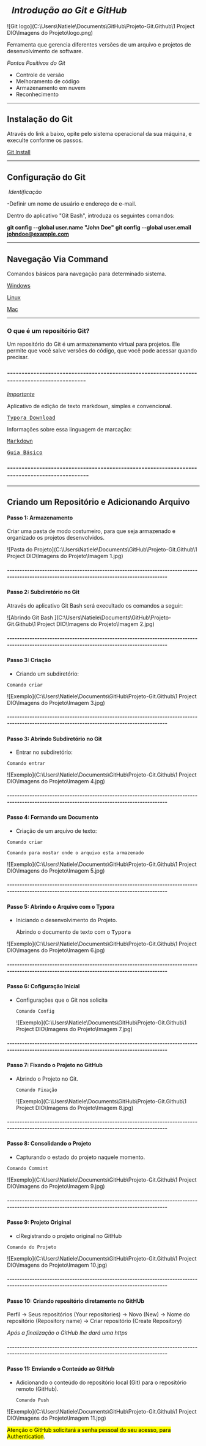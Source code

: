  #  <sub><cite> Introdução ao Git e GitHub </cite></sub> 











![Git logo](C:\Users\Natiele\Documents\GitHub\Projeto-Git.Github\1 Project DIO\Imagens do Projeto\logo.png)

Ferramenta que gerencia diferentes versões de um arquivo e projetos de desenvolvimento de software.

*Pontos Positivos do Git*

- Controle de versão 
- Melhoramento de código
- Armazenamento em nuvem
- Reconhecimento 

---------------------------------------------------------------------------

## Instalação do Git 

Através do link a baixo, opite pelo sistema operacional da sua máquina, e execulte conforme os passos.

[Git Install](https://git-scm.com/book/pt-br/v2/Come%C3%A7ando-Instalando-o-Git)

---------------------------------------------------------------------------

## Configuração do Git 

​    *Identificação*

   -Definir um nome de usuário e endereço de e-mail.

   Dentro do aplicativo "Git Bash", introduza os seguintes comandos: 

  **git config --global user.name "John Doe"**
  **git config --global user.email johndoe@example.com**

---------------------------------------------------------------------------

## Navegação Via Command  ##

Comandos básicos para navegação para determinado sistema.

[Windows](https://www.digitalhouse.com/br/blog/principais-comandos-git/)

[Linux](https://www.hostinger.com.br/tutoriais/comandos-linux)

[Mac](https://www.apptuts.net/tutorial/mac/comandos-uteis-terminal-do-mac/)

---------------------------------------------------------------------------

### O que é um repositório Git?

  Um repositório do Git é um armazenamento virtual para projetos. Ele permite que você salve versões do código, que você pode acessar quando precisar.

###  --------------------------------------------------------------------------------------------

  <u>_Importante_</u>

   Aplicativo de edição de texto markdown, simples e convencional.

 <kbd>[Typora Download](https://typora.softonic.com.br/)</kbd>

  Informações sobre essa linguagem de marcação:

 <kbd> [Markdown](https://www.digitalhouse.com/br/blog/markdown/)</kbd>

 <kbd>[Guia Básico](https://docs.pipz.com/central-de-ajuda/learning-center/guia-basico-de-markdown#open)</kbd>

### ---------------------------------------------------------------------------------------------

--------------------

## Criando um Repositório e Adicionando Arquivo



#### Passo 1:  Armazenamento  ####

   Criar uma pasta de modo costumeiro, para que seja armazenado e organizado os projetos          desenvolvidos.

![Pasta do Projeto](C:\Users\Natiele\Documents\GitHub\Projeto-Git.Github\1 Project DIO\Imagens do Projeto\Imagem 1.jpg)

##### --------------------------------------------------------------------------------------------------------------------------------------------

#### Passo 2: Subdiretório no Git

   Através do aplicativo Git Bash será execultado os comandos a seguir:

![Abrindo Git Bash ](C:\Users\Natiele\Documents\GitHub\Projeto-Git.Github\1 Project DIO\Imagens do Projeto\Imagem 2.jpg)

##### --------------------------------------------------------------------------------------------------------------------------------------------

#### Passo 3: Criação

-  Criando um subdiretório:

~~~~git init "nome da  pasta"
Comando criar
~~~~

![Exemplo](C:\Users\Natiele\Documents\GitHub\Projeto-Git.Github\1 Project DIO\Imagens do Projeto\Imagem 3.jpg)

##### --------------------------------------------------------------------------------------------------------------------------------------------

#### Passo 3: Abrindo Subdiretório no Git

- Entrar no subdiretório:

~~~ cd "nome da pasta"
Comando entrar
~~~

![Exemplo](C:\Users\Natiele\Documents\GitHub\Projeto-Git.Github\1 Project DIO\Imagens do Projeto\Imagem 4.jpg)

##### --------------------------------------------------------------------------------------------------------------------------------------------

#### Passo 4: Formando um Documento 

- Criação de um arquivo de texto:

~~~echo "nome do arquivo" > "nome do arquivo" .txt
Comando criar        
~~~

~~~dir + enter
Comando para mostar onde o arquivo esta armazenado
~~~



![Exemplo](C:\Users\Natiele\Documents\GitHub\Projeto-Git.Github\1 Project DIO\Imagens do Projeto\Imagem 5.jpg)

##### --------------------------------------------------------------------------------------------------------------------------------------------

#### Passo 5: Abrindo o Arquivo com o Typora

- Iniciando o desenvolvimento do Projeto.

  Abrindo o documento de texto com o <kbd>Typora</kbd>

![Exemplo](C:\Users\Natiele\Documents\GitHub\Projeto-Git.Github\1 Project DIO\Imagens do Projeto\Imagem 6.jpg)

##### --------------------------------------------------------------------------------------------------------------------------------------------

#### Passo 6: Cofiguração Inicial 

- Configurações que o Git nos solicita 

  ~~~~ git config --global user.email "e-mail" / git config --global user.name adicionar o seu nome
  Comando Config
  ~~~~

  ![Exemplo](C:\Users\Natiele\Documents\GitHub\Projeto-Git.Github\1 Project DIO\Imagens do Projeto\Imagem 7.jpg)

##### --------------------------------------------------------------------------------------------------------------------------------------------

#### Passo 7: Fixando o Projeto no GitHub

- Abrindo o Projeto no Git.

  ~~~~git add *
  Comando Fixação 
  ~~~~

  ![Exemplo](C:\Users\Natiele\Documents\GitHub\Projeto-Git.Github\1 Project DIO\Imagens do Projeto\Imagem 8.jpg)


##### --------------------------------------------------------------------------------------------------------------------------------------------

#### Passo 8: Consolidando o Projeto 

- Capturando o estado do projeto naquele momento.

 ~~~git commit -m "Primeiro Commint"
 Comando Commint
 ~~~

![Exemplo](C:\Users\Natiele\Documents\GitHub\Projeto-Git.Github\1 Project DIO\Imagens do Projeto\Imagem 9.jpg)

##### --------------------------------------------------------------------------------------------------------------------------------------------

#### Passo 9: Projeto Original 

- clRegistrando o projeto original no GitHub

~~~git remote add origin https://github.com/usuario/rails-girls.git
Comando do Projeto
~~~

![Exemplo](C:\Users\Natiele\Documents\GitHub\Projeto-Git.Github\1 Project DIO\Imagens do Projeto\Imagem 10.jpg)

##### --------------------------------------------------------------------------------------------------------------------------------------------

#### Passo 10: Criando repositório diretamente no GitHUb

  Perfil -> Seus repositórios (Your repositories) -> Novo (New) -> Nome do repositório (Repository    name) -> Criar repositório (Create Repository)

 *Após a finalização o GitHub lhe dará uma https*

##### --------------------------------------------------------------------------------------------------------------------------------------------

#### Passo 11: Enviando o Conteúdo ao GitHub

- Adicionando o conteúdo do repositório local (Git) para o repositório remoto (GitHub).

  ~~~~git remote add origin https://github.com/Exemplo/Exemplo.git/ git branch -M main/ git push -u origin main
  Comando Push

![Exemplo](C:\Users\Natiele\Documents\GitHub\Projeto-Git.Github\1 Project DIO\Imagens do Projeto\Imagem 11.jpg)

<mark>Atenção o GitHub solicitará a senha pessoal do seu acesso, para Authentication</mark>.



